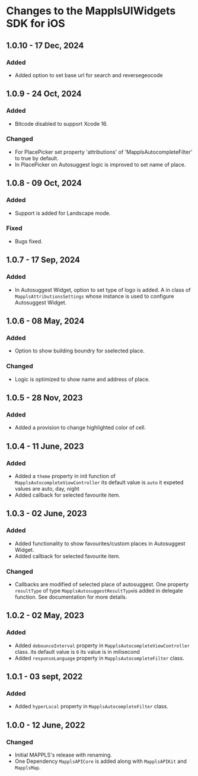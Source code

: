# Changes to the MapplsUIWidgets SDK for iOS

## 1.0.10 - 17 Dec, 2024

### Added
- Added option to set base url for search and reversegeocode

## 1.0.9 - 24 Oct, 2024

### Added
- Bitcode disabled to support Xcode 16.

### Changed
- For PlacePicker set property 'attributions' of 'MapplsAutocompleteFilter' to true by default.
- In PlacePicker on Autosuggest logic is improved to set name of place.


## 1.0.8 - 09 Oct, 2024

### Added
- Support is added for Landscape mode.

### Fixed
- Bugs fixed.

## 1.0.7 - 17 Sep, 2024

### Added
- In Autosuggest Widget, option to set type of logo is added. A in class of `MapplsAttributionsSettings` whose instance is used to configure Autosuggest Widget.

## 1.0.6 - 08 May, 2024

### Added
- Option to show building boundry for sselected place.

### Changed
- Logic is optimized to show name and address of place.

## 1.0.5 - 28 Nov, 2023

### Added
- Added a provision to change highlighted color of cell.

## 1.0.4 - 11 June, 2023

### Added
- Added a `theme` property in init function of `MapplsAutocompleteViewController` its default value is `auto` it expeted values are auto, day, night
- Added callback for selected favourite item.


## 1.0.3 - 02 June, 2023

### Added
- Added functionality to show favourites/custom places in Autosuggest Widget. 
- Added callback for selected favourite item.

### Changed

- Callbacks are modified of selected place of autosuggest. One property `resultType` of type `MapplsAutosuggestResultType`is added in delegate function. See documentation for more details.

## 1.0.2 - 02 May, 2023

### Added
- Added `debounceInterval` property in `MapplsAutocompleteViewController` class. its default value is `0` its value is in milisecond
- Added `responseLanguage` property in `MapplsAutocompleteFilter` class.

## 1.0.1 - 03 sept, 2022

### Added
- Added `hyperLocal` property in `MapplsAutocompleteFilter` class.

## 1.0.0 - 12 June, 2022

### Changed

- Initial MAPPLS's release with renaming.
- One Dependency `MapplsAPICore` is added along with `MapplsAPIKit` and `MapplsMap`.
